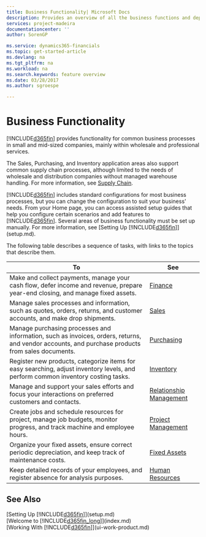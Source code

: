 ```yaml
---
title: Business Functionality| Microsoft Docs
description: Provides an overview of all the business functions and departments that are supported by application areas, such as Finance, Inventory, and Project Management
services: project-madeira
documentationcenter: ''
author: SorenGP

ms.service: dynamics365-financials
ms.topic: get-started-article
ms.devlang: na
ms.tgt_pltfrm: na
ms.workload: na
ms.search.keywords: feature overview
ms.date: 03/28/2017
ms.author: sgroespe

---
```

# Business Functionality
[!INCLUDE[d365fin](includes/d365fin_md.md)] provides functionality for common business processes in small and mid-sized companies, mainly within wholesale and professional services.

The Sales, Purchasing, and Inventory application areas also support common supply chain processes, although limited to the needs of wholesale and distribution companies without managed warehouse handling. For more information, see [Supply Chain](madeira-supply-chain.md).

[!INCLUDE[d365fin](includes/d365fin_md.md)] includes standard configurations for most business processes, but you can change the configuration to suit your business' needs. From your Home page, you can access assisted setup guides that help you configure certain scenarios and add features to [!INCLUDE[d365fin](includes/d365fin_md.md)]. Several areas of business functionality must be set up manually. For more information, see [Setting Up [!INCLUDE[d365fin](includes/d365fin_md.md)]](setup.md).

The following table describes a sequence of tasks, with links to the topics that describe them.

| To | See |
| --- | --- |
| Make and collect payments, manage your cash flow, defer income and revenue, prepare year-end closing, and manage fixed assets. |[Finance](finance.md) |
| Manage sales processes and information, such as quotes, orders, returns, and customer accounts, and make drop shipments. |[Sales](sales-manage-sales.md) |
| Manage purchasing processes and information, such as invoices, orders, returns, and vendor accounts, and purchase products from sales documents. |[Purchasing](purchasing-manage-purchasing.md) |
| Register new products, categorize items for easy searching, adjust inventory levels, and perform common inventory costing tasks. |[Inventory](inventory-manage-inventory.md) |
| Manage and support your sales efforts and focus your interactions on preferred customers and contacts. |[Relationship Management](marketing-relationship-management.md) |
| Create jobs and schedule resources for project, manage job budgets, monitor progress, and track machine and employee hours. |[Project Management](projects-manage-projects.md) |
| Organize your fixed assets, ensure correct periodic depreciation, and keep track of maintenance costs. |[Fixed Assets](fa-manage.md) |
| Keep detailed records of your employees, and register absence for analysis purposes. |[Human Resources](hr-manage-human-resources.md) |

## See Also
[Setting Up [!INCLUDE[d365fin](includes/d365fin_md.md)]](setup.md)  
[Welcome to [!INCLUDE[d365fin_long](includes/d365fin_long_md.md)]](index.md)  
[Working With [!INCLUDE[d365fin](includes/d365fin_md.md)]](ui-work-product.md)  
